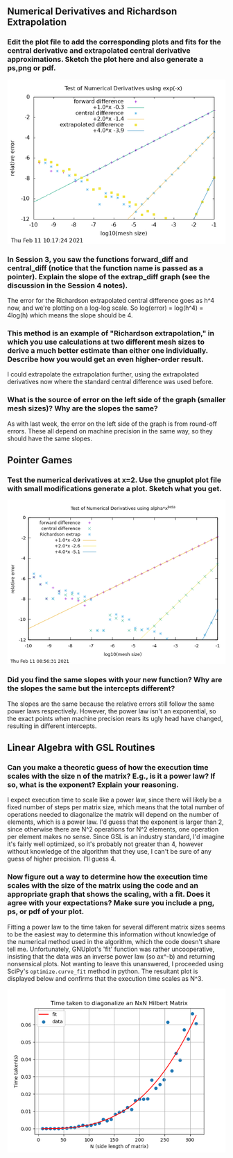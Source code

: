 ## Numerical Derivatives and Richardson Extrapolation
### Edit the plot file to add the corresponding plots and fits for the central derivative and extrapolated central derivative approximations. Sketch the plot here and also generate a ps,png or pdf.

![Derivative plot](https://github.com/psharma117/PHY480-Computational-Physics/blob/main/session_04/derivative_test_plt.png)

### In Session 3, you saw the functions forward_diff and central_diff (notice that the function name is passed as a pointer). Explain the slope of the extrap_diff graph (see the discussion in the Session 4 notes).
The error for the Richardson extrapolated central difference goes as h^4 now, and we're plotting on a log-log scale. So log(error) = log(h^4) = 4log(h) which means the slope should be 4.

### This method is an example of "Richardson extrapolation," in which you use calculations at two different mesh sizes to derive a much better estimate than either one individually. Describe how you would get an even higher-order result.
I could extrapolate the extrapolation further, using the extrapolated derivatives now where the standard central difference was used before.

### What is the source of error on the left side of the graph (smaller mesh sizes)? Why are the slopes the same?
As with last week, the error on the left side of the graph is from round-off errors. These all depend on machine precision in the same way, so they should have the same slopes.

## Pointer Games
### Test the numerical derivatives at x=2. Use the gnuplot plot file with small modifications generate a plot. Sketch what you get.

![power law plot](https://github.com/psharma117/PHY480-Computational-Physics/blob/main/session_04/power_law_deriv.png)

### Did you find the same slopes with your new function? Why are the slopes the same but the intercepts different? 

The slopes are the same because the relative errors still follow the same power laws respectively. However, the power law isn't an exponential, so the exact points when machine precision rears its ugly head have changed, resulting in different intercepts.

## Linear Algebra with GSL Routines
### Can you make a theoretic guess of how the execution time scales with the size n of the matrix? E.g., is it a power law? If so, what is the exponent? Explain your reasoning. 

I expect execution time to scale like a power law, since there will likely be a fixed number of steps per matrix size, which means that the total number of operations needed to diagonalize the matrix will depend on the number of elements, which is a power law. I'd guess that the exponent is larger than 2, since otherwise there are N^2 operations for N^2 elements, one operation per element makes no sense. Since GSL is an industry standard, I'd imagine it's fairly well optimized, so it's probably not greater than 4, however without knowledge of the algorithm that they use, I can't be sure of any guess of higher precision. I'll guess 4. 

### Now figure out a way to determine how the execution time scales with the size of the matrix using the code and an appropriate graph that shows the scaling, with a fit. Does it agree with your expectations? Make sure you include a png, ps, or pdf of your plot.

Fitting a power law to the time taken for several different matrix sizes seems to be the easiest way to determine this information without knowledge of the numerical method used in the algorithm, which the code doesn't share tell me. Unfortunately, GNUplot's 'fit' function was rather uncooperative, insisting that the data was an inverse power law (so ax^-b) and returning nonsensical plots. Not wanting to leave this unanswered, I proceeded using SciPy's `optimize.curve_fit` method in python. The resultant plot is displayed below and confirms that the execution time scales as N^3.


![matrix time plot](https://github.com/psharma117/PHY480-Computational-Physics/blob/main/session_04/matrix_times.png)

